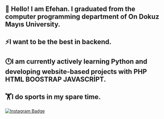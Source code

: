 ## 👋 Hello! I am Efehan. I graduated from the computer programming department of On Dokuz Mayıs University. 
## ⚡I want to be the best in backend.
## 🕛I am currently actively learning Python and developing website-based projects with PHP HTML BOOSTRAP JAVASCRİPT.
## 🏋️I do sports in my spare time.
[![Instagram Badge](https://img.shields.io/badge/-Instagram-C13584?style=flat-quare&labelColor=C13584&logo=instagram&logoColor=white&link=link)]([link](https://instagram.com/_efehnbrnc?igshid=OGQ5ZDc2ODk2ZA==)) 


<!--
**efehanbirinci/efehanbirinci** is a ✨ _special_ ✨ repository because its `README.md` (this file) appears on your GitHub profile.

Here are some ideas to get you started:

- 🔭 I’m currently working on ...
- 🌱 I’m currently learning ...
- 👯 I’m looking to collaborate on ...
- 🤔 I’m looking for help with ...
- 💬 Ask me about ...
- 📫 How to reach me: ...
- 😄 Pronouns: ...
- ⚡ Fun fact: ...
-->
